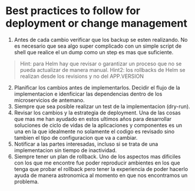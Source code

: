 # Best practices to follow for deployment or change management

1. Antes de cada cambio verificar que los backup se esten realizando. No es necesario que sea algo super complicado con un simple script de shell que realice el un dump como un step es mas que suficiente.
> Hint: para Helm hay que revisar o garantizar un proceso que no se pueda actualizar de manera manual. 
> Hint2: los rollbacks de Helm se realizan desde los revisions y no del APP.VERSION
2. Planificar los cambios antes de implementarlos. Decidir el flujo de la implementacion e idenficicar las dependencias dentro de los microservicios de antemano.
3. Siempre que sea posible realizar un test de la implementacion (dry-run).
4. Revisar los cambios y la estrategia de deployment. Una de las cosas que mas me han ayudado en estos ultimos años para desarrollar soluciones de ciclo de vidas de la aplicaciones y componentes es un una en la que idealmente no solamente el codigo es revisado sino tambien el tipo de configuracion que va a cambiar.
5. Notificar a las partes interesadas, incluso si se trata de una implementacion sin tiempo de inactividad.
6. Siempre tener un plan de rollback. Uno de los aspectos mas dificiles con los que me encontre fue poder reproducir ambientes en los que tenga que probar el rollback pero tener la experiencia de poder hacerlo ayuda de manera astronomica al momento en que nos encontramos un problema. 
